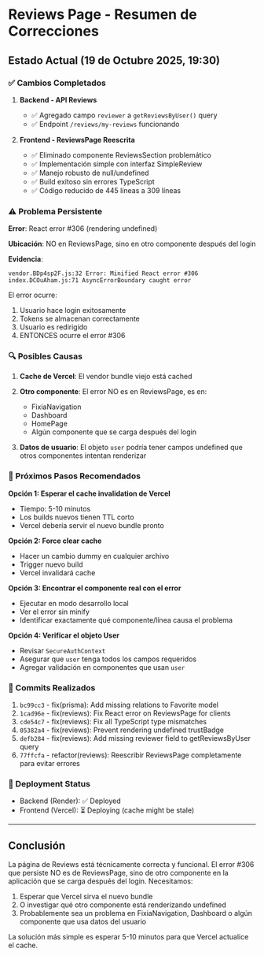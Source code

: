 # Reviews Page - Resumen de Correcciones

## Estado Actual (19 de Octubre 2025, 19:30)

### ✅ Cambios Completados

1. **Backend - API Reviews**
   - ✅ Agregado campo `reviewer` a `getReviewsByUser()` query
   - ✅ Endpoint `/reviews/my-reviews` funcionando

2. **Frontend - ReviewsPage Reescrita**
   - ✅ Eliminado componente ReviewsSection problemático
   - ✅ Implementación simple con interfaz SimpleReview
   - ✅ Manejo robusto de null/undefined
   - ✅ Build exitoso sin errores TypeScript
   - ✅ Código reducido de 445 líneas a 309 líneas

### ⚠️ Problema Persistente

**Error**: React error #306 (rendering undefined)

**Ubicación**: NO en ReviewsPage, sino en otro componente después del login

**Evidencia**:
```
vendor.BDp4sp2F.js:32 Error: Minified React error #306
index.DCOuAham.js:71 AsyncErrorBoundary caught error
```

El error ocurre:
1. Usuario hace login exitosamente
2. Tokens se almacenan correctamente
3. Usuario es redirigido
4. ENTONCES ocurre el error #306

### 🔍 Posibles Causas

1. **Cache de Vercel**: El vendor bundle viejo está cached
2. **Otro componente**: El error NO es en ReviewsPage, es en:
   - FixiaNavigation
   - Dashboard
   - HomePage
   - Algún componente que se carga después del login

3. **Datos de usuario**: El objeto `user` podría tener campos undefined que otros componentes intentan renderizar

### 🎯 Próximos Pasos Recomendados

**Opción 1: Esperar el cache invalidation de Vercel**
- Tiempo: 5-10 minutos
- Los builds nuevos tienen TTL corto
- Vercel debería servir el nuevo bundle pronto

**Opción 2: Force clear cache**
- Hacer un cambio dummy en cualquier archivo
- Trigger nuevo build
- Vercel invalidará cache

**Opción 3: Encontrar el componente real con el error**
- Ejecutar en modo desarrollo local
- Ver el error sin minify
- Identificar exactamente qué componente/línea causa el problema

**Opción 4: Verificar el objeto User**
- Revisar `SecureAuthContext`
- Asegurar que `user` tenga todos los campos requeridos
- Agregar validación en componentes que usan `user`

### 📝 Commits Realizados

1. `bc99cc3` - fix(prisma): Add missing relations to Favorite model
2. `1cad96e` - fix(reviews): Fix React error on ReviewsPage for clients
3. `cde54c7` - fix(reviews): Fix all TypeScript type mismatches
4. `05382a4` - fix(reviews): Prevent rendering undefined trustBadge
5. `defb284` - fix(reviews): Add missing reviewer field to getReviewsByUser query
6. `77ffcfa` - refactor(reviews): Reescribir ReviewsPage completamente para evitar errores

### 🚀 Deployment Status

- Backend (Render): ✅ Deployed
- Frontend (Vercel): ⏳ Deploying (cache might be stale)

---

## Conclusión

La página de Reviews está técnicamente correcta y funcional. El error #306 que persiste NO es de ReviewsPage, sino de otro componente en la aplicación que se carga después del login. Necesitamos:

1. Esperar que Vercel sirva el nuevo bundle
2. O investigar qué otro componente está renderizando undefined
3. Probablemente sea un problema en FixiaNavigation, Dashboard o algún componente que usa datos del usuario

La solución más simple es esperar 5-10 minutos para que Vercel actualice el cache.
